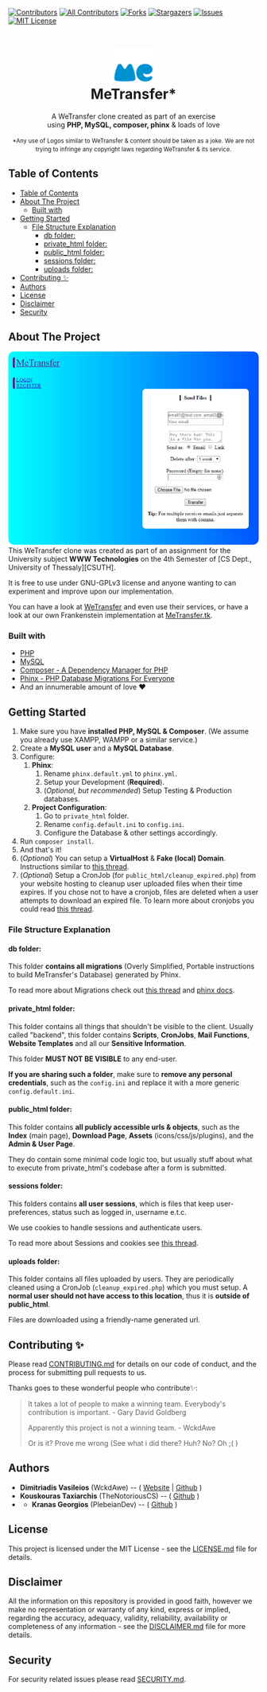 ﻿[![Contributors][contributors-shield]][contributors-url]
[![All Contributors](https://img.shields.io/badge/all_contributors-3-orange.svg?style=flat-square)](#contributors)
[![Forks][forks-shield]][forks-url]
[![Stargazers][stars-shield]][stars-url]
[![Issues][issues-shield]][issues-url]
[![MIT License][license-shield]][license-url]

<br />
<p align="center">
  <img src="metransfer_logo.jpg" alt="Logo" width="100" height="100">

  <h1 align="center" style="margin-top:-40px;">MeTransfer*</h3>

  <p align="center">
    A WeTransfer clone created as part of an exercise
    <br>
    using <b>PHP, MySQL, composer, phinx</b> & loads of love
  </p>
  <p align="center"><small>*Any use of Logos similar to WeTransfer & content should be taken as a joke. We are not trying to infringe any copyright laws regarding WeTransfer & its service.</small></p>
</p>

## Table of Contents

- [Table of Contents](#table-of-contents)
- [About The Project](#about-the-project)
  - [Built with](#built-with)
- [Getting Started](#getting-started)
  - [File Structure Explanation](#file-structure-explanation)
    - [db folder:](#db-folder)
    - [private_html folder:](#privatehtml-folder)
    - [public_html folder:](#publichtml-folder)
    - [sessions folder:](#sessions-folder)
    - [uploads folder:](#uploads-folder)
- [Contributing ✨](#contributing-%e2%9c%a8)
- [Authors](#authors)
- [License](#license)
- [Disclaimer](#disclaimer)
- [Security](#security)



<!-- ABOUT THE PROJECT -->

## About The Project
![MeTransfer](metransfer_page.png)
This WeTransfer clone was created as part of an assignment for the University subject **WWW Technologies** on the 4th Semester of [CS Dept., University of Thessaly][CSUTH].

It is free to use under GNU-GPLv3 license and anyone wanting to can experiment and improve upon our implementation.

You can have a look at [WeTransfer](https://wetransfer.com/) and even use their services, or have a look at our own Frankenstein implementation at [MeTransfer.tk](http://metransfer.tk/).

### Built with
 - [PHP](https://www.php.net/index.php)
 - [MySQL](https://www.mysql.com/)
 - [Composer - A Dependency Manager for PHP](https://getcomposer.org/)
 - [Phinx - PHP Database Migrations For Everyone](https://phinx.org/)
 - And an innumerable amount of love :heart:
 


<!-- GETTING STARTED -->

## Getting Started

1. Make sure you have **installed PHP, MySQL & Composer**. (We assume you already use XAMPP, WAMPP or a similar service.)
2. Create a **MySQL user** and a **MySQL Database**.
3. Configure:
   1. **Phinx**:
      1. Rename `phinx.default.yml` to `phinx.yml`.
      2. Setup your Development (**Required**).
      3. (*Optional, but recommended*) Setup Testing & Production databases.
   2. **Project Configuration**:
      1. Go to `private_html` folder.
      2. Rename `config.default.ini` to `config.ini`.
      3. Configure the Database & other settings accordingly.
4. Run `composer install`.
5. And that's it!
6. (*Optional*) You can setup a **VirtualHost** & **Fake (local) Domain**. Instructions similar to [this thread](https://www.cloudways.com/blog/configure-virtual-host-on-windows-10-for-wordpress/).
7. (*Optional*) Setup a CronJob (for `public_html/cleanup_expired.php`) from your website hosting to cleanup user uploaded files when their time expires. If you chose not to have a cronjob, files are deleted when a user attempts to download an expired file. To learn more about cronjobs you could read [this thread](https://code.tutsplus.com/tutorials/scheduling-tasks-with-cron-jobs--net-8800).



<!-- Usage -->

### File Structure Explanation
#### db folder:
This folder **contains all migrations** (Overly Simplified, Portable instructions to build MeTransfer's Database) generated by Phinx.

To read more about Migrations check out [this thread](https://en.wikipedia.org/wiki/Schema_migration) and [phinx docs](http://docs.phinx.org/en/latest/).


#### private_html folder:
This folder contains all things that shouldn't be visible to the client. Usually called "backend", this folder contains **Scripts**, **CronJobs**, **Mail Functions**, **Website Templates** and all our **Sensitive Information**.

This folder **MUST NOT BE VISIBLE** to any end-user.

**If you are sharing such a folder**, make sure to **remove any personal credentials**, such as the `config.ini` and replace it with a more generic `config.default.ini`.


#### public_html folder:
This folder contains **all publicly accessible urls & objects**, such as the **Index** (main page), **Download Page**, **Assets** (icons/css/js/plugins), and the **Admin & User Page**.

They do contain some minimal code logic too, but usually stuff about what to execute from private_html's codebase after a form is submitted.


#### sessions folder:
This folders contains **all user sessions**, which is files that keep user-preferences, status such as logged in, username e.t.c.

We use cookies to handle sessions and authenticate users.

To read more about Sessions and cookies see [this thread](https://www.tutorialspoint.com/What-is-the-difference-between-session-and-cookies).


#### uploads folder:
This folder contains all files uploaded by users. They are periodically cleaned using a CronJob (`cleanup_expired.php`) which you must setup. A **normal user should not have access to this location**, thus it is **outside of public_html**. 

Files are downloaded using a friendly-name generated url.


<!-- Contributing -->

## Contributing ✨

Please read [CONTRIBUTING.md][CONTRIBUTING] for details on our code of conduct, and the process for submitting pull requests to us.

Thanks goes to these wonderful people who contribute✨:
<!-- ALL-CONTRIBUTORS-LIST:START - Do not remove or modify this section -->
<!-- prettier-ignore -->
> It takes a lot of people to make a winning team. Everybody's contribution is important. - Gary David Goldberg
> 
> Apparently this project is not a winning team. - WckdAwe
> 
> Or is it? Prove me wrong (See what i did there? Huh? No? Oh ;( )
<!-- ALL-CONTRIBUTORS-LIST:END -->



<!-- Authors -->

## Authors
- **Dimitriadis Vasileios** (WckdAwe) --  ( [Website]( http://wckdawe.com) | [Github](https://github.com/wckdawe) )
- **Kouskouras Taxiarchis** (TheNotoriousCS) -- ( [Github](https://github.com/TheNotoriousCS) )
- - **Kranas Georgios** (PlebeianDev) -- ( [Github](https://github.com/PlebeianDev) )



<!-- License -->

## License

This project is licensed under the MIT License - see the [LICENSE.md][LICENSE] file for details. 



<!-- Disclaimer -->

## Disclaimer

All the information on this repository is provided in good faith, however we make no representation or warranty of any kind, express or implied, regarding the accuracy, adequacy, validity, reliability, availability or completeness of any information - see the [DISCLAIMER.md][DISCLAIMER] file for more details.



<!-- Security -->

## Security

For security related issues please read [SECURITY.md][SECURITY].






<!-- Github related links -->
[CONTRIBUTING]: https://github.com/WckdAwe/MeTransfer/blob/master/CONTRIBUTING.md
[SECURITY]: https://github.com/WckdAwe/MeTransfer/blob/master/SECURITY.md
[LICENSE]: https://github.com/WckdAwe/MeTransfer/blob/master/LICENSE.md
[DISCLAIMER]: https://github.com/WckdAwe/MeTransfer/blob/master/DISCLAIMER.md


<!-- othneildrew's Best-README-Template -->
[contributors-shield]: https://img.shields.io/github/contributors/WckdAwe/MeTransfer.svg?style=flat-square
[contributors-url]: https://github.com/WckdAwe/MeTransfer/graphs/contributors
[forks-shield]: https://img.shields.io/github/forks/WckdAwe/MeTransfer.svg?style=flat-square
[forks-url]: https://github.com/WckdAwe/MeTransfer/network/members
[stars-shield]: https://img.shields.io/github/stars/WckdAwe/MeTransfer.svg?style=flat-square
[stars-url]: https://github.com/WckdAwe/MeTransfer/stargazers
[issues-shield]: https://img.shields.io/github/issues/WckdAwe/MeTransfer.svg?style=flat-square
[issues-url]: https://github.com/WckdAwe/MeTransfer/issues
[license-shield]: https://img.shields.io/github/license/WckdAwe/MeTransfer.svg?style=flat-square
[license-url]: https://github.com/WckdAwe/MeTransfer/blob/master/LICENSE.md